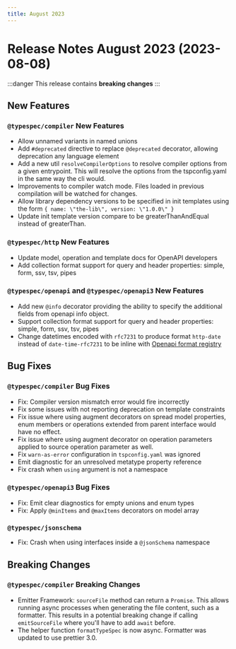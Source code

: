 ```yaml
---
title: August 2023
---
```


# Release Notes August 2023 (2023-08-08)

:::danger
This release contains **breaking changes**
:::

## New Features

### `@typespec/compiler` New Features

- Allow unnamed variants in named unions
- Add `#deprecated` directive to replace `@deprecated` decorator, allowing deprecation any language element
- Add a new util `resolveCompilerOptions` to resolve compiler options from a given entrypoint. This will resolve the options from the tspconfig.yaml in the same way the cli would.
- Improvements to compiler watch mode. Files loaded in previous compilation will be watched for changes.
- Allow library dependency versions to be specified in init templates using the form `{ name: \"the-lib\", version: \"1.0.0\" }`
- Update init template version compare to be greaterThanAndEqual instead of greaterThan.

### `@typespec/http` New Features

- Update model, operation and template docs for OpenAPI developers
- Add collection format support for query and header properties: simple, form, ssv, tsv, pipes

### `@typespec/openapi` and `@typespec/openapi3` New Features

- Add new `@info` decorator providing the ability to specify the additional fields from openapi info object.
- Support collection format support for query and header properties: simple, form, ssv, tsv, pipes
- Change datetimes encoded with `rfc7231` to produce format `http-date` instead  of `date-time-rfc7231` to be inline with [Openapi format registry](https://spec.openapis.org/registry/format/)

## Bug Fixes

### `@typespec/compiler` Bug Fixes

- Fix: Compiler version mismatch error would fire incorrectly
- Fix some issues with not reporting deprecation on template constraints
- Fix issue where using augment decorators on spread model properties, enum members or operations extended from parent interface would have no effect.
- Fix issue where using augment decorator on operation parameters applied to source operation parameter as well.
- Fix `warn-as-error` configuration in `tspconfig.yaml` was ignored
- Emit diagnostic for an unresolved metatype property reference
- Fix crash when `using` argument is not a namespace

### `@typespec/openapi3` Bug Fixes

- Fix: Emit clear diagnostics for empty unions and enum types
- Fix: Apply `@minItems` and `@maxItems` decorators on model array

### `@typespec/jsonschema`

- Fix: Crash when using interfaces inside a `@jsonSchema` namespace

## Breaking Changes

### `@typespec/compiler` Breaking Changes

- Emitter Framework: `sourceFile` method can return a `Promise`. This allows running async processes when generating the file content, such as a formatter. This results in a potential breaking change if calling `emitSourceFile` where you'll have to add `await` before.
- The helper function `formatTypeSpec` is now async. Formatter was updated to use prettier 3.0.
